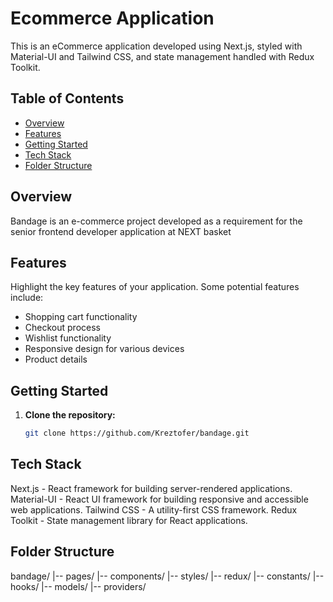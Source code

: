 # Ecommerce Application

This is an eCommerce application developed using Next.js, styled with Material-UI and Tailwind CSS, and state management handled with Redux Toolkit.

## Table of Contents

- [Overview](#overview)
- [Features](#features)
- [Getting Started](#getting-started)
- [Tech Stack](#tech-stack)
- [Folder Structure](#folder-structure)

## Overview

Bandage is an e-commerce project developed as a requirement for the senior frontend developer application at NEXT basket

## Features

Highlight the key features of your application. Some potential features include:

- Shopping cart functionality
- Checkout process
- Wishlist functionality
- Responsive design for various devices
- Product details

## Getting Started

1. **Clone the repository:**

   ```bash
   git clone https://github.com/Kreztofer/bandage.git
   
## Tech Stack

Next.js - React framework for building server-rendered applications.
Material-UI - React UI framework for building responsive and accessible web applications.
Tailwind CSS - A utility-first CSS framework.
Redux Toolkit - State management library for React applications.

## Folder Structure

bandage/
|-- pages/
|-- components/
|-- styles/
|-- redux/
|-- constants/
|-- hooks/
|-- models/
|-- providers/
